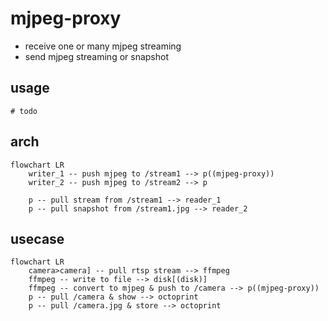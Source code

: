 # mjpeg-proxy

- receive one or many mjpeg streaming
- send mjpeg streaming or snapshot

## usage

```shell
# todo
```

## arch

```mermaid
flowchart LR
    writer_1 -- push mjpeg to /stream1 --> p((mjpeg-proxy))
    writer_2 -- push mjpeg to /stream2 --> p

    p -- pull stream from /stream1 --> reader_1
    p -- pull snapshot from /stream1.jpg --> reader_2
```

## usecase

```mermaid
flowchart LR
    camera>camera] -- pull rtsp stream --> ffmpeg
    ffmpeg -- write to file --> disk[(disk)]
    ffmpeg -- convert to mjpeg & push to /camera --> p((mjpeg-proxy))
    p -- pull /camera & show --> octoprint
    p -- pull /camera.jpg & store --> octoprint
```